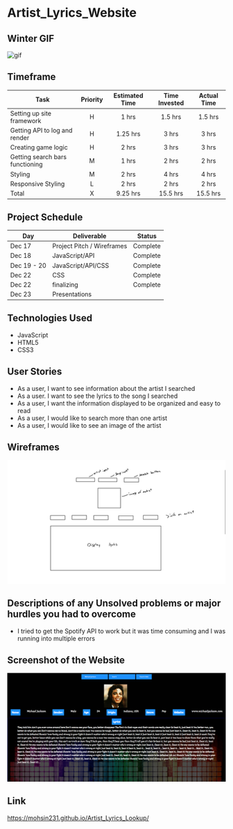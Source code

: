 # Artist_Lyrics_Website

## Winter GIF
<img src="https://media.giphy.com/media/3xz2BvAjg73osHP2ww/source.gif" alt="gif" height="300" width="350"/>

 ## Timeframe
 
| Task | Priority | Estimated Time | Time Invested | Actual Time |
| --- | :---: |  :---: | :---: | :---: |
| Setting up site framework | H | 1 hrs| 1.5 hrs | 1.5 hrs |
| Getting API to log and render | H |  1.25 hrs| 3 hrs | 3 hrs | Spotify API didn't work
| Creating game logic | H | 2 hrs| 3 hrs |  3 hrs  |
| Getting search bars functioning | M | 1 hrs|  2 hrs | 2 hrs |
| Styling| M | 2 hrs|   4 hrs|  4 hrs |
| Responsive Styling | L | 2 hrs| 2 hrs |  2 hrs  |
| Total | X | 9.25 hrs | 15.5 hrs  |  15.5 hrs|

## Project Schedule 

|  Day | Deliverable | Status
|---|---| ---|
|Dec 17| Project Pitch / Wireframes | Complete
|Dec 18| JavaScript/API | Complete
|Dec 19 - 20 | JavaScript/API/CSS | Complete
|Dec 22| CSS  | Complete
|Dec 22| finalizing | Complete
|Dec 23| Presentations |

## Technologies Used 
* JavaScript
* HTML5
* CSS3

## User Stories 
* As a user, I want to see information about the artist I searched
* As a user. I want to see the lyrics to the song I searched
* As a user, I want the information displayed to be organized and easy to read
* As a user, I would like to search more than one artist
* As a user, I would like to see an image of the artist

## Wireframes 
![Website](wireframe.PNG)

## Descriptions of any Unsolved problems or major hurdles you had to overcome
* I tried to get the Spotify API to work but it was time consuming and I was running into multiple errors

## Screenshot of the Website 
![Website](screenshot.PNG)

## Link
https://mohsin231.github.io/Artist_Lyrics_Lookup/


